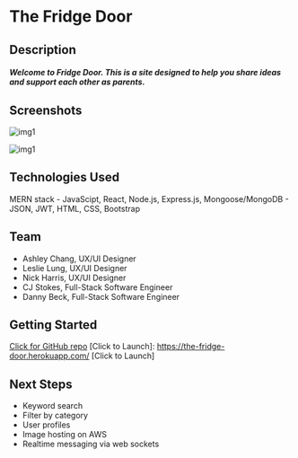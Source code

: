 # The Fridge Door

## Description

##### Welcome to Fridge Door. This is a site designed to help you share ideas and support each other as parents.

## Screenshots

[img1]: https://i.imgur.com/FxhxWeP.png
![img1]

[img1]: https://i.imgur.com/vjCohjw.png
![img1]

## Technologies Used
MERN stack - JavaScipt, React, Node.js, Express.js, Mongoose/MongoDB - JSON, JWT, HTML, CSS, Bootstrap

## Team
 - Ashley Chang, UX/UI Designer
 - Leslie Lung, UX/UI Designer
 - Nick Harris, UX/UI Designer
 - CJ Stokes, Full-Stack Software Engineer
 - Danny Beck, Full-Stack Software Engineer

## Getting Started
[Click for GitHub repo]: https://github.com/chasmad/the-fridge-door
[Click for GitHub repo]
[Click to Launch]: https://the-fridge-door.herokuapp.com/
[Click to Launch]

## Next Steps
- Keyword search
- Filter by category
- User profiles
- Image hosting on AWS
- Realtime messaging via web sockets